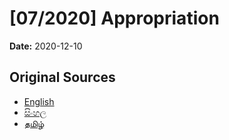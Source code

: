 # [07/2020] Appropriation

**Date:** 2020-12-10

## Original Sources

- [English](https://documents.gov.lk/view/acts/2020/12/07-2020_E.pdf)
- [සිංහල](https://documents.gov.lk/view/acts/2020/12/07-2020_S.pdf)
- [தமிழ்](https://documents.gov.lk/view/acts/2020/12/07-2020_T.pdf)
